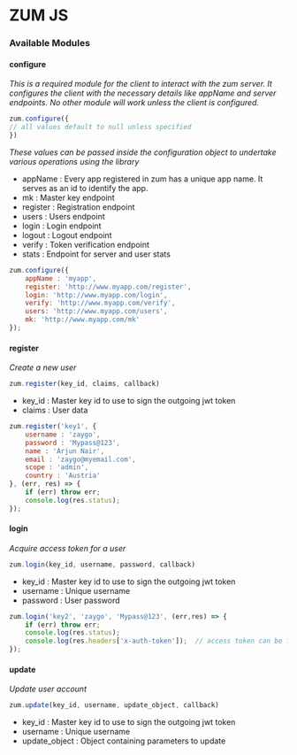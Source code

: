# ZUM JS

### Available Modules

#### configure
*This is a required module for the client to interact with the zum server. It configures the client with the necessary details like appName and server endpoints. No other module will work unless the client is configured.*
```js
zum.configure({
// all values default to null unless specified
})
```
*These values can be passed inside the configuration object to undertake various operations using the library*
* appName : Every app registered in zum has a unique app name. It serves as an id to identify the app.
* mk : Master key endpoint
* register : Registration endpoint
* users : Users endpoint
* login : Login endpoint
* logout : Logout endpoint
* verify : Token verification endpoint
* stats : Endpoint for server and user stats
```js
zum.configure({
    appName : 'myapp',
    register: 'http://www.myapp.com/register',
    login: 'http://www.myapp.com/login',
    verify: 'http://www.myapp.com/verify',
    users: 'http://www.myapp.com/users',
    mk: 'http://www.myapp.com/mk'
});
```

#### register
*Create a new user*
```js
zum.register(key_id, claims, callback)
```
* key_id : Master key id to use to sign the outgoing jwt token
* claims : User data
```js
zum.register('key1', {
    username : 'zaygo',
    password : 'Mypass@123',
    name : 'Arjun Nair',
    email : 'zaygo@myemail.com',
    scope : 'admin',
    country : 'Austria'
}, (err, res) => {
    if (err) throw err;
    console.log(res.status);
});
```

#### login 
*Acquire access token for a user*
```js
zum.login(key_id, username, password, callback)
```
* key_id : Master key id to use to sign the outgoing jwt token
* username : Unique username
* password : User password
```js
zum.login('key2', 'zaygo', 'Mypass@123', (err,res) => {
    if (err) throw err;
    console.log(res.status);
    console.log(res.headers['x-auth-token']);  // access token can be found inside the response header
});
```

#### update
*Update user account*
```js
zum.update(key_id, username, update_object, callback)
```
* key_id : Master key id to use to sign the outgoing jwt token
* username : Unique username
* update_object : Object containing parameters to update
```js

```
